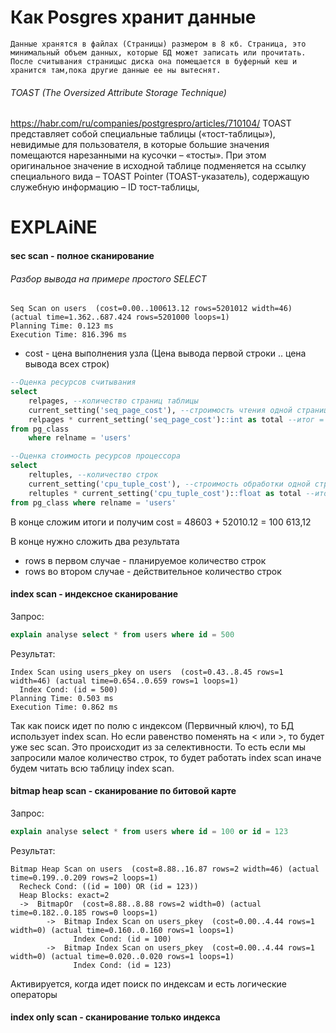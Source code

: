# Как Posgres хранит данные
	Данные хранятся в файлах (Страницы) размером в 8 кб. Страница, это минимальный объем данных, которые БД может записать или прочитать.
	После считывания страницыс диска она помещается в буферный кеш и хранится там,пока другие данные ее ны вытеснят.
###### TOAST (The Oversized Attribute Storage Technique)
https://habr.com/ru/companies/postgrespro/articles/710104/
	TOAST представляет собой специальные таблицы («тост-таблицы»), невидимые для пользователя, в которые большие значения помещаются нарезанными на кусочки – «тосты». При этом оригинальное значение в исходной таблице подменяется на ссылку специального вида – TOAST Pointer (TOAST-указатель), содержащую служебную информацию – ID тост-таблицы,

# EXPLAiNE
#### sec scan - полное сканирование 
###### Разбор вывода на примере простого SELECT

```
Seq Scan on users  (cost=0.00..100613.12 rows=5201012 width=46) (actual time=1.362..687.424 rows=5201000 loops=1)
Planning Time: 0.123 ms
Execution Time: 816.396 ms
```

- cost - цена выполнения узла (Цена вывода первой строки .. цена вывода всех строк)
```sql
--Оценка ресурсов считывания
select
	relpages, --количество страниц таблицы
	current_setting('seq_page_cost'), --строимость чтения одной страницы
	relpages * current_setting('seq_page_cost')::int as total --итог = 48603
from pg_class 
	where relname = 'users'

```

```sql
--Оценка стоимость ресурсов процессора
select
	reltuples, --количество строк
	current_setting('cpu_tuple_cost'), --строимость обработки одной строки
	reltuples * current_setting('cpu_tuple_cost')::float as total --итог = 52010.12
from pg_class where relname = 'users'
```
В конце сложим итоги и получим cost = 48603 + 52010.12 = 100 613,12

В конце нужно сложить два результата
- rows в первом случае - планируемое количество строк
- rows во втором случае - действительное количество строк
#### index scan - индексное сканирование
Запрос:
```sql
explain analyse select * from users where id = 500
```
Результат:
```
Index Scan using users_pkey on users  (cost=0.43..8.45 rows=1 width=46) (actual time=0.654..0.659 rows=1 loops=1)
  Index Cond: (id = 500)
Planning Time: 0.503 ms
Execution Time: 0.862 ms
```

Так как поиск идет по полю с индексом (Первичный ключ), то БД использует index scan. Но если равенство поменять на < или >, то будет уже sec scan. Это происходит из за селективности. То есть если мы запросили малое количество строк, то будет работать index scan иначе будем читать всю таблицу index scan.

#### bitmap heap scan - сканирование по битовой карте
Запрос:
```sql
explain analyse select * from users where id = 100 or id = 123
```
Результат:
```
Bitmap Heap Scan on users  (cost=8.88..16.87 rows=2 width=46) (actual time=0.199..0.209 rows=2 loops=1)
  Recheck Cond: ((id = 100) OR (id = 123))
  Heap Blocks: exact=2
  ->  BitmapOr  (cost=8.88..8.88 rows=2 width=0) (actual time=0.182..0.185 rows=0 loops=1)
        ->  Bitmap Index Scan on users_pkey  (cost=0.00..4.44 rows=1 width=0) (actual time=0.160..0.160 rows=1 loops=1)
              Index Cond: (id = 100)
        ->  Bitmap Index Scan on users_pkey  (cost=0.00..4.44 rows=1 width=0) (actual time=0.020..0.020 rows=1 loops=1)
              Index Cond: (id = 123)
```
Активируется, когда идет поиск по индексам и есть логические операторы
#### index only scan - сканирование только индекса

